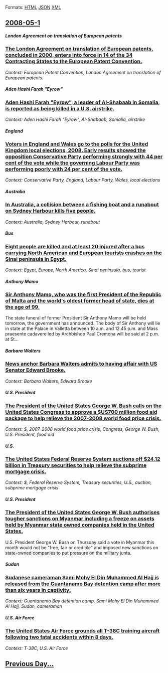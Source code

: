 
Formats: [HTML](2008/05/1/index.html)  [JSON](2008/05/1/index.json)  [XML](2008/05/1/index.xml)  

## [2008-05-1](/news/2008/05/1/index.md)

##### London Agreement on translation of European patents
### [ The London Agreement on translation of European patents, concluded in 2000, enters into force in 14 of the 34 Contracting States to the European Patent Convention. ](/news/2008/05/1/the-london-agreement-on-translation-of-european-patents-concluded-in-2000-enters-into-force-in-14-of-the-34-contracting-states-to-the-eur.md)
_Context: European Patent Convention, London Agreement on translation of European patents_

##### Aden Hashi Farah "Eyrow"
### [ Aden Hashi Farah "Eyrow", a leader of Al-Shabaab in Somalia, is reported as being killed in a U.S. airstrike. ](/news/2008/05/1/aden-hashi-farah-eyrow-a-leader-of-al-shabaab-in-somalia-is-reported-as-being-killed-in-a-u-s-airstrike.md)
_Context: Aden Hashi Farah "Eyrow", Al-Shabaab, Somalia, airstrike_

##### England
### [ Voters in England and Wales go to the polls for the United Kingdom local elections, 2008. Early results showed the opposition Conservative Party performing strongly with 44 per cent of the vote while the governing Labour Party was performing poorly with 24 per cent of the vote.](/news/2008/05/1/voters-in-england-and-wales-go-to-the-polls-for-the-united-kingdom-local-elections-2008-early-results-showed-the-opposition-conservative.md)
_Context: Conservative Party, England, Labour Party, Wales, local elections_

##### Australia
### [ In Australia, a collision between a fishing boat and a runabout on Sydney Harbour kills five people. ](/news/2008/05/1/in-australia-a-collision-between-a-fishing-boat-and-a-runabout-on-sydney-harbour-kills-five-people.md)
_Context: Australia, Sydney Harbour, runabout_

##### Bus
### [ Eight people are killed and at least 20 injured after a bus carrying North American and European tourists crashes on the Sinai peninsula in Egypt. ](/news/2008/05/1/eight-people-are-killed-and-at-least-20-injured-after-a-bus-carrying-north-american-and-european-tourists-crashes-on-the-sinai-peninsula-in.md)
_Context: Egypt, Europe, North America, Sinai peninsula, bus, tourist_

##### Anthony Mamo
### [ Sir Anthony Mamo, who was the first President of the Republic of Malta and the world's oldest former head of state, dies at the age of 99. ](/news/2008/05/1/sir-anthony-mamo-who-was-the-first-president-of-the-republic-of-malta-and-the-world-s-oldest-former-head-of-state-dies-at-the-age-of-99.md)
The state funeral of former President Sir Anthony Mamo will be held tomorrow, the government has announced. The body of Sir Anthony will lie in state at the Palace in Valletta between 10 a.m. and 12.45 p.m. and Mass praesente cadavere led by Archbishop Paul Cremona will be said at 2 p.m. at St...

##### Barbara Walters
### [ News anchor Barbara Walters admits to having affair with US Senator Edward Brooke. ](/news/2008/05/1/news-anchor-barbara-walters-admits-to-having-affair-with-us-senator-edward-brooke.md)
_Context: Barbara Walters, Edward Brooke_

##### U.S. President
### [ The President of the United States George W. Bush calls on the United States Congress to approve a $US700 million food aid package to help relieve the 2007-2008 world food price crisis. ](/news/2008/05/1/the-president-of-the-united-states-george-w-bush-calls-on-the-united-states-congress-to-approve-a-us700-million-food-aid-package-to-help.md)
_Context: $, 2007-2008 world food price crisis, Congress, George W. Bush, U.S. President, food aid_

##### U.S.
### [ The United States Federal Reserve System auctions off $24.12 billion in Treasury securities to help relieve the subprime mortgage crisis. ](/news/2008/05/1/the-united-states-federal-reserve-system-auctions-off-24-12-billion-in-treasury-securities-to-help-relieve-the-subprime-mortgage-crisis.md)
_Context: $, Federal Reserve System, Treasury securities, U.S., auction, subprime mortgage crisis_

##### U.S. President
### [ The President of the United States George W. Bush authorises tougher sanctions on Myanmar including a freeze on assets held by Myanmar state owned companies held in the United States. ](/news/2008/05/1/the-president-of-the-united-states-george-w-bush-authorises-tougher-sanctions-on-myanmar-including-a-freeze-on-assets-held-by-myanmar-stat.md)
U.S. President George W. Bush on Thursday said a vote in Myanmar this month would not be &quot;free, fair or credible&quot; and imposed new sanctions on state-owned companies to put pressure on the military junta.

##### Sudan
### [ Sudanese cameraman Sami Mohy El Din Muhammed Al Hajj is released from the Guantanamo Bay detention camp after more than six years in captivity. ](/news/2008/05/1/sudanese-cameraman-sami-mohy-el-din-muhammed-al-hajj-is-released-from-the-guantanamo-bay-detention-camp-after-more-than-six-years-in-captiv.md)
_Context: Guantanamo Bay detention camp, Sami Mohy El Din Muhammed Al Hajj, Sudan, cameraman_

##### U.S. Air Force
### [ The United States Air Force grounds all T-38C training aircraft following two fatal accidents within 8 days. ](/news/2008/05/1/the-united-states-air-force-grounds-all-t-38c-training-aircraft-following-two-fatal-accidents-within-8-days.md)
_Context: T-38C, U.S. Air Force_

## [Previous Day...](/news/2008/04/30/index.md)

